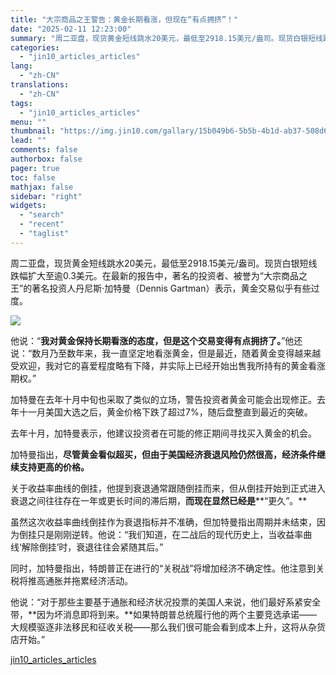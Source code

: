 ```yaml
---
title: "大宗商品之王警告：黄金长期看涨，但现在“有点拥挤”！"
date: "2025-02-11 12:23:00"
summary: "周二亚盘，现货黄金短线跳水20美元，最低至2918.15美元/盎司。现货白银短线跌幅扩大至逾0.3美..."
categories:
  - "jin10_articles_articles"
lang:
  - "zh-CN"
translations:
  - "zh-CN"
tags:
  - "jin10_articles_articles"
menu: ""
thumbnail: "https://img.jin10.com/gallary/15b049b6-5b5b-4b1d-ab37-508d61d6fe36.png/lite"
lead: ""
comments: false
authorbox: false
pager: true
toc: false
mathjax: false
sidebar: "right"
widgets:
  - "search"
  - "recent"
  - "taglist"
---
```


周二亚盘，现货黄金短线跳水20美元，最低至2918.15美元/盎司。现货白银短线跌幅扩大至逾0.3美元。在最新的报告中，著名的投资者、被誉为“大宗商品之王”的著名投资人丹尼斯·加特曼（Dennis Gartman）表示，黄金交易似乎有些过度。

[![](https://img.jin10.com/news/25/02/YWrjbSaFDNyMbbeVxMsKp.png)](https://www.tradinghero.com/?symbol=XAGUSD.GOODS)




他说：“**我对黄金保持长期看涨的态度，但是这个交易变得有点拥挤了。**”他还说：“数月乃至数年来，我一直坚定地看涨黄金，但是最近，随着黄金变得越来越受欢迎，我对它的喜爱程度略有下降，并实际上已经开始出售我所持有的黄金看涨期权。”

加特曼在去年十月中旬也采取了类似的立场，警告投资者黄金可能会出现修正。去年十一月美国大选之后，黄金价格下跌了超过7%，随后盘整直到最近的突破。

去年十月，加特曼表示，他建议投资者在可能的修正期间寻找买入黄金的机会。

加特曼指出，**尽管黄金看似超买，但由于美国经济衰退风险仍然很高，经济条件继续支持更高的价格。**

关于收益率曲线的倒挂，他提到衰退通常跟随倒挂而来，但从倒挂开始到正式进入衰退之间往往存在一年或更长时间的滞后期，**而现在显然已经是****“更久”。**

虽然这次收益率曲线倒挂作为衰退指标并不准确，但加特曼指出周期并未结束，因为倒挂只是刚刚逆转。他说：“我们知道，在二战后的现代历史上，当收益率曲线‘解除倒挂’时，衰退往往会紧随其后。”

同时，加特曼指出，特朗普正在进行的“关税战”将增加经济不确定性。他注意到关税将推高通胀并拖累经济活动。

他说：“对于那些主要基于通胀和经济状况投票的美国人来说，他们最好系紧安全带，**因为坏消息即将到来。**如果特朗普总统履行他的两个主要竞选承诺——大规模驱逐非法移民和征收关税——那么我们很可能会看到成本上升，这将从杂货店开始。”

[jin10_articles_articles](https://xnews.jin10.com/details/162552)
